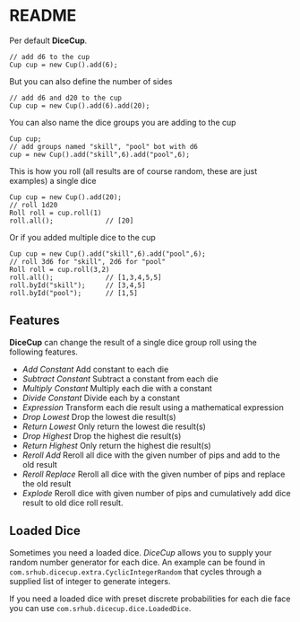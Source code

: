 # README #

Per default **DiceCup**. 

	// add d6 to the cup
	Cup cup = new Cup().add(6);

But you can also define the number of sides

	// add d6 and d20 to the cup
	Cup cup = new Cup().add(6).add(20); 

You can also name the dice groups you are adding to the cup

	Cup cup;
	// add groups named "skill", "pool" bot with d6 
	cup = new Cup().add("skill",6).add("pool",6);

This is how you roll (all results are of course random, these are just examples) a single dice

	Cup cup = new Cup().add(20);
	// roll 1d20
	Roll roll = cup.roll(1)
	roll.all(); 			// [20]

Or if you added multiple dice to the cup

	Cup cup = new Cup().add("skill",6).add("pool",6);
	// roll 3d6 for "skill", 2d6 for "pool" 
	Roll roll = cup.roll(3,2)
	roll.all(); 			// [1,3,4,5,5]
	roll.byId("skill");		// [3,4,5]
	roll.byId("pool");		// [1,5]

## Features ##

**DiceCup** can change the result of a single dice group roll using the following features.

- _Add Constant_ Add constant to each die
- _Subtract Constant_ Subtract a constant from each die
- _Multiply Constant_ Multiply each die with a constant
- _Divide Constant_ Divide each by a constant
- _Expression_ Transform each die result using a mathematical expression
- _Drop Lowest_ Drop the lowest die result(s)
- _Return Lowest_ Only return the lowest die result(s)
- _Drop Highest_ Drop the highest die result(s)
- _Return Highest_ Only return the highest die result(s)
- _Reroll Add_ Reroll all dice with the given number of pips and add to the old result
- _Reroll Replace_ Reroll all dice with the given number of pips and replace the old result
- _Explode_  Reroll dice with given number of pips and cumulatively add dice result to old dice roll result.

## Loaded Dice ##

Sometimes you need a loaded dice. *DiceCup* allows you to supply your random number generator for each dice. An example can be found in `com.srhub.dicecup.extra.CyclicIntegerRandom` that cycles through a supplied list of integer to generate integers. 

If you need a loaded dice with preset discrete probabilities for each die face you can use `com.srhub.dicecup.dice.LoadedDice`.